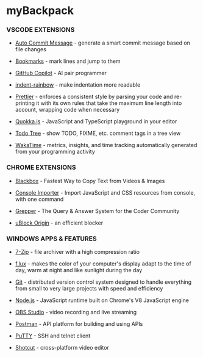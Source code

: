 # myBackpack

### VSCODE EXTENSIONS

- [Auto Commit Message](https://github.com/MichaelCurrin/auto-commit-msg/blob/HEAD/docs/quickstart.md) - generate a smart commit message based on file changes

- [Bookmarks](https://github.com/alefragnani/vscode-bookmarks) - mark lines and jump to them

- [GitHub Copilot](https://github.com/features/copilot) - AI pair programmer

- [indent-rainbow](https://github.com/oderwat/vscode-indent-rainbow) - make indentation more readable

- [Prettier](https://github.com/prettier/prettier-vscode) - enforces a consistent style by parsing your code and re-printing it with its own rules that take the maximum line length into account, wrapping code when necessary

- [Quokka.js](https://quokkajs.com/docs/) - JavaScript and TypeScript playground in your editor

- [Todo Tree](https://github.com/Gruntfuggly/todo-tree) - show TODO, FIXME, etc. comment tags in a tree view

- [WakaTime](https://github.com/wakatime/vscode-wakatime) - metrics, insights, and time tracking automatically generated from your programming activity

### CHROME EXTENSIONS

- [Blackbox](https://chrome.google.com/webstore/detail/blackbox-select-copy-past/mcgbeeipkmelnpldkobichboakdfaeon) - Fastest Way to Copy Text from Videos & Images

- [Console Importer](https://chrome.google.com/webstore/detail/console-importer/hgajpakhafplebkdljleajgbpdmplhie) - Import JavaScript and CSS resources from console, with one command

- [Grepper](https://chrome.google.com/webstore/detail/grepper/amaaokahonnfjjemodnpmeenfpnnbkco) - The Query & Answer System for the Coder Community

- [uBlock Origin](https://chrome.google.com/webstore/detail/ublock-origin/cjpalhdlnbpafiamejdnhcphjbkeiagm?hl=pt-BR) - an efficient blocker

### WINDOWS APPS & FEATURES

- [7-Zip](https://www.7-zip.org/) - file archiver with a high compression ratio

- [f.lux](https://justgetflux.com/) - makes the color of your computer's display adapt to the time of day, warm at night and like sunlight during the day

- [Git](https://git-scm.com/) - distributed version control system designed to handle everything from small to very large projects with speed and efficiency

- [Node.js](https://nodejs.org/en/) - JavaScript runtime built on Chrome's V8 JavaScript engine

- [OBS Studio](https://obsproject.com/) - video recording and live streaming

- [Postman](https://www.postman.com/) - API platform for building and using APIs

- [PuTTY](https://www.putty.org/) - SSH and telnet client

- [Shotcut](https://shotcut.org/) - cross-platform video editor
